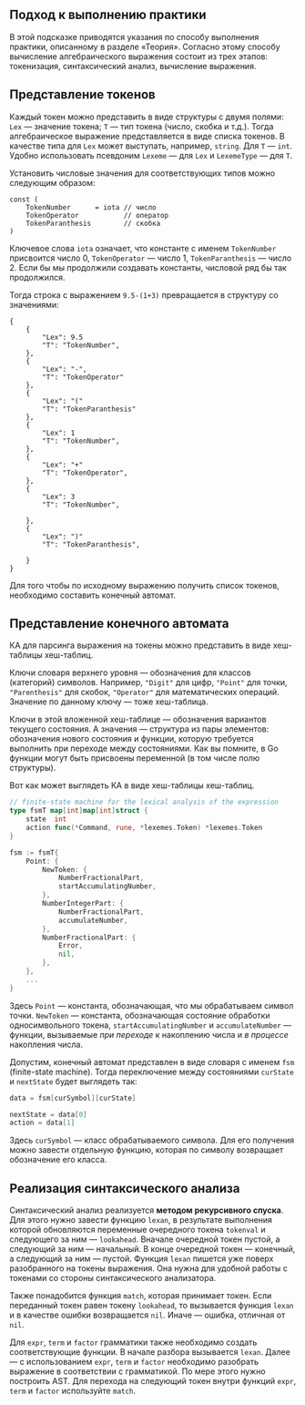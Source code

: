 ## Подход к выполнению практики

В этой подсказке приводятся указания по способу выполнения практики, описанному в разделе «Теория». Согласно этому способу вычисление алгебраического выражения состоит из трех этапов: токенизация, синтаксический анализ, вычисление выражения.

## Представление токенов

Каждый токен можно представить в виде структуры с двумя полями: `Lex` — значение токена; `T` — тип токена (число, скобка и т.д.). Тогда алгебраическое выражение представляется в виде списка токенов. В качестве типа для `Lex` может выступать, например, `string`. Для `T` — `int`. Удобно использовать псевдоним `Lexeme` — для `Lex` и `LexemeType` — для `T`.

Установить числовые значения для соответствующих типов можно следующим образом:

```golang
const (
	TokenNumber      = iota // число
	TokenOperator           // оператор
	TokenParanthesis        // скобка
)
```

Ключевое слова `iota` означает, что константе с именем `TokenNumber` присвоится число 0, `TokenOperator` — число 1, `TokenParanthesis` — число 2. Если бы мы продолжили создавать константы, числовой ряд бы так продолжился. 

Тогда строка с выражением `9.5-(1+3)` превращается в структуру со значениями:

```
{
    {
        "Lex": 9.5
        "T": "TokenNumber",
    },
    {
        "Lex": "-",
        "T": "TokenOperator"
    },
    {
        "Lex": "("
        "T": "TokenParanthesis"
    },
    {
        "Lex": 1
        "T": "TokenNumber",
    },
    {
        "Lex": "+"
        "T": "TokenOperator",
    },
    {
        "Lex": 3    
        "T": "TokenNumber",
        
    },
    {
        "Lex": ")"
        "T": "TokenParanthesis",
        
    }
}
```

Для того чтобы по исходному выражению получить список токенов, необходимо составить конечный автомат.

## Представление конечного автомата

КА для парсинга выражения на токены можно представить в виде хеш-таблицы хеш-таблиц.

Ключи словаря верхнего уровня — обозначения для классов (категорий) символов. Например, `"Digit"` для цифр, `"Point"` для точки, `"Parenthesis"` для скобок, `"Operator"` для математических операций. Значение по данному ключу — тоже хеш-таблица.

Ключи в этой вложенной хеш-таблице  — обозначения вариантов текущего состояния. А значения — структура из пары элементов: обозначения нового состояния и функции, которую требуется выполнить при переходе между состояниями. Как вы помните, в Go функции могут быть присвоены переменной (в том числе полю структуры).

Вот как может выглядеть КА в виде хеш-таблицы хеш-таблиц.

```go
// finite-state machine for the lexical analysis of the expression
type fsmT map[int]map[int]struct {
	state  int
	action func(*Command, rune, *lexemes.Token) *lexemes.Token
}

fsm := fsmT{
    Point: {
        NewToken: {
            NumberFractionalPart,
            startAccumulatingNumber,
        },
        NumberIntegerPart: {
            NumberFractionalPart,
            accumulateNumber,
        },
        NumberFractionalPart: {
            Error,
            nil,
        },
	},
    ...
}
```

Здесь `Point` — константа, обозначающая, что мы обрабатываем символ точки. `NewToken` — константа, обозначающая состояние обработки односимвольного токена, `startAccumulatingNumber` и `accumulateNumber` — функции, вызываемые *при переходе* к накоплению числа и *в процессе* накопления числа.

Допустим, конечный автомат представлен в виде словаря с именем `fsm` (finite-state machine). Тогда переключение между состояниями `curState` и `nextState` будет выглядеть так:

```go
data = fsm[curSymbol][curState]

nextState = data[0]
action = data[1]
```

Здесь `curSymbol` — класс обрабатываемого символа. Для его получения можно завести отдельную функцию, которая по символу возвращает обозначение его класса. 

## Реализация синтаксического анализа
Синтаксический анализ реализуется **методом рекурсивного спуска**. Для этого нужно завести функцию `lexan`, в результате выполнения которой обновляются переменные очередного токена `tokenval` и следующего за ним — `lookahead`. Вначале очередной токен пустой, а следующий за ним — начальный. В конце очередной токен —  конечный, а следующий за ним — пустой. Функция `lexan` пишется уже поверх разобранного на токены выражения. Она нужна для удобной работы с токенами со стороны синтаксического анализатора. 

Также понадобится функция `match`, которая принимает токен. Если переданный токен равен токену `lookahead`, то вызывается функция `lexan` и в качестве ошибки возвращается `nil`. Иначе — ошибка, отличная от `nil`. 

Для `expr`, `term` и `factor` грамматики также необходимо создать соответствующие функции. В начале разбора вызывается `lexan`. Далее — с использованием `expr`, `term` и `factor` необходимо разобрать выражение в соответствии с грамматикой. По мере этого нужно построить AST. Для перехода на следующий токен внутри функций `expr`, `term` и `factor` используйте `match`.
